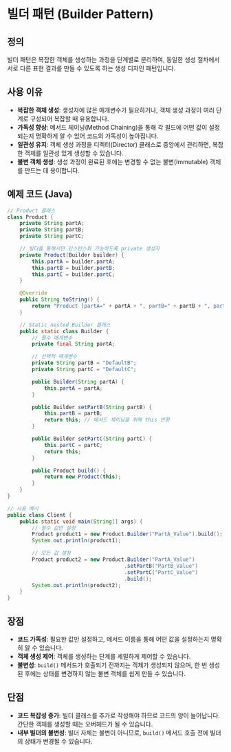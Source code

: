 # 빌더 패턴 (Builder Pattern)

## 정의

빌더 패턴은 복잡한 객체를 생성하는 과정을 단계별로 분리하여, 동일한 생성 절차에서 서로 다른 표현 결과를 만들 수 있도록 하는 생성 디자인 패턴입니다.

## 사용 이유

- **복잡한 객체 생성**: 생성자에 많은 매개변수가 필요하거나, 객체 생성 과정이 여러 단계로 구성되어 복잡할 때 유용합니다.
- **가독성 향상**: 메서드 체이닝(Method Chaining)을 통해 각 필드에 어떤 값이 설정되는지 명확하게 알 수 있어 코드의 가독성이 높아집니다.
- **일관성 유지**: 객체 생성 과정을 디렉터(Director) 클래스로 중앙에서 관리하면, 복잡한 객체를 일관성 있게 생성할 수 있습니다.
- **불변 객체 생성**: 생성 과정이 완료된 후에는 변경할 수 없는 불변(Immutable) 객체를 만드는 데 용이합니다.

## 예제 코드 (Java)

```java
// Product 클래스
class Product {
    private String partA;
    private String partB;
    private String partC;

    // 빌더를 통해서만 인스턴스화 가능하도록 private 생성자
    private Product(Builder builder) {
        this.partA = builder.partA;
        this.partB = builder.partB;
        this.partC = builder.partC;
    }

    @Override
    public String toString() {
        return "Product [partA=" + partA + ", partB=" + partB + ", partC=" + partC + "]";
    }

    // Static nested Builder 클래스
    public static class Builder {
        // 필수 매개변수
        private final String partA;

        // 선택적 매개변수
        private String partB = "DefaultB";
        private String partC = "DefaultC";

        public Builder(String partA) {
            this.partA = partA;
        }

        public Builder setPartB(String partB) {
            this.partB = partB;
            return this; // 메서드 체이닝을 위해 this 반환
        }

        public Builder setPartC(String partC) {
            this.partC = partC;
            return this;
        }

        public Product build() {
            return new Product(this);
        }
    }
}

// 사용 예시
public class Client {
    public static void main(String[] args) {
        // 필수 값만 설정
        Product product1 = new Product.Builder("PartA_Value").build();
        System.out.println(product1);

        // 모든 값 설정
        Product product2 = new Product.Builder("PartA_Value")
                                      .setPartB("PartB_Value")
                                      .setPartC("PartC_Value")
                                      .build();
        System.out.println(product2);
    }
}
```

## 장점

- **코드 가독성**: 필요한 값만 설정하고, 메서드 이름을 통해 어떤 값을 설정하는지 명확히 알 수 있습니다.
- **객체 생성 제어**: 객체를 생성하는 단계를 세밀하게 제어할 수 있습니다.
- **불변성**: `build()` 메서드가 호출되기 전까지는 객체가 생성되지 않으며, 한 번 생성된 후에는 상태를 변경하지 않는 불변 객체를 쉽게 만들 수 있습니다.

## 단점

- **코드 복잡성 증가**: 빌더 클래스를 추가로 작성해야 하므로 코드의 양이 늘어납니다. 간단한 객체를 생성할 때는 오버헤드가 될 수 있습니다.
- **내부 빌더의 불변성**: 빌더 자체는 불변이 아니므로, `build()` 메서드 호출 전에 빌더의 상태가 변경될 수 있습니다.